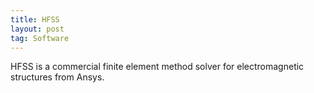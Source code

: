 ```yaml
---
title: HFSS
layout: post
tag: Software
---
```


HFSS is a commercial finite element method solver for electromagnetic structures from Ansys.

